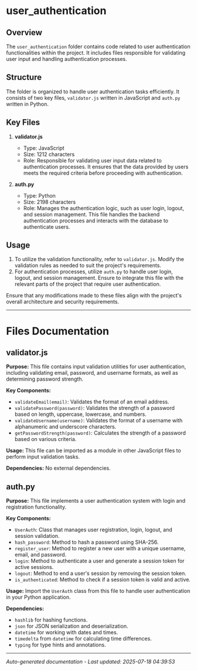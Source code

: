 # user_authentication

## Overview
The `user_authentication` folder contains code related to user authentication functionalities within the project. It includes files responsible for validating user input and handling authentication processes.

## Structure
The folder is organized to handle user authentication tasks efficiently. It consists of two key files, `validator.js` written in JavaScript and `auth.py` written in Python.

## Key Files
1. **validator.js**
   - Type: JavaScript
   - Size: 1212 characters
   - Role: Responsible for validating user input data related to authentication processes. It ensures that the data provided by users meets the required criteria before proceeding with authentication.

2. **auth.py**
   - Type: Python
   - Size: 2198 characters
   - Role: Manages the authentication logic, such as user login, logout, and session management. This file handles the backend authentication processes and interacts with the database to authenticate users.

## Usage
1. To utilize the validation functionality, refer to `validator.js`. Modify the validation rules as needed to suit the project's requirements.
2. For authentication processes, utilize `auth.py` to handle user login, logout, and session management. Ensure to integrate this file with the relevant parts of the project that require user authentication.

Ensure that any modifications made to these files align with the project's overall architecture and security requirements.

---

# Files Documentation

## validator.js

**Purpose:** This file contains input validation utilities for user authentication, including validating email, password, and username formats, as well as determining password strength.

**Key Components:**
- `validateEmail(email)`: Validates the format of an email address.
- `validatePassword(password)`: Validates the strength of a password based on length, uppercase, lowercase, and numbers.
- `validateUsername(username)`: Validates the format of a username with alphanumeric and underscore characters.
- `getPasswordStrength(password)`: Calculates the strength of a password based on various criteria.

**Usage:** This file can be imported as a module in other JavaScript files to perform input validation tasks.

**Dependencies:** No external dependencies.

## auth.py

**Purpose:** This file implements a user authentication system with login and registration functionality.

**Key Components:**
- `UserAuth`: Class that manages user registration, login, logout, and session validation.
- `hash_password`: Method to hash a password using SHA-256.
- `register_user`: Method to register a new user with a unique username, email, and password.
- `login`: Method to authenticate a user and generate a session token for active sessions.
- `logout`: Method to end a user's session by removing the session token.
- `is_authenticated`: Method to check if a session token is valid and active.

**Usage:** Import the `UserAuth` class from this file to handle user authentication in your Python application.

**Dependencies:** 
- `hashlib` for hashing functions.
- `json` for JSON serialization and deserialization.
- `datetime` for working with dates and times.
- `timedelta` from `datetime` for calculating time differences.
- `typing` for type hints and annotations.

---
*Auto-generated documentation - Last updated: 2025-07-18 04:39:53*
